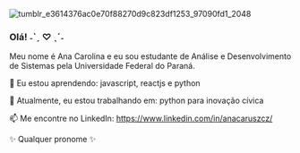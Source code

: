 ![tumblr_e3614376ac0e70f88270d9c823df1253_97090fd1_2048](https://user-images.githubusercontent.com/78112637/183142434-401aaa00-7c6c-4c8e-ab1c-39cf782afcf9.jpg)

### Olá! ˗ˋˏ ♡ ˎˊ˗

Meu nome é Ana Carolina e eu sou estudante de Análise e Desenvolvimento de Sistemas pela Universidade Federal do Paraná.


🌱 Eu estou aprendendo: javascript, reactjs e python

🔭 Atualmente, eu estou trabalhando em: python para inovação cívica

📫 Me encontre no LinkedIn: https://www.linkedin.com/in/anacaruszcz/

✨ Qualquer pronome ✨

